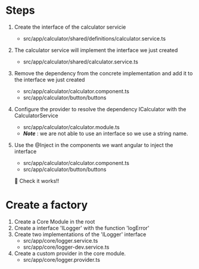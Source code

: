 # Steps 
1. Create the interface of the calculator servicie
    * src/app/calculator/shared/definitions/calculator.service.ts
2. The calculator service will implement the interface we just created
    * src/app/calculator/shared/calculator.service.ts
3. Remove the dependency from the concrete implementation and add it to the interface we just created
    * src/app/calculator/calculator.component.ts
    * src/app/calculator/button/buttons
4. Configure the provider to resolve the dependency ICalculator with the CalculatorService
    * src/app/calculator/calculator.module.ts
    * ***Note*** : we are not able to use an interface so we use a string name.
5. Use the @Inject in the components we want angular to inject the interface
    * src/app/calculator/calculator.component.ts
    * src/app/calculator/button/buttons

    :tada: Check it works!!

# Create a factory
1. Create a Core Module in the root
2. Create a interface 'ILogger' with the function 'logError'
3. Create two implementations of the 'ILogger' interface
    * src/app/core/logger.service.ts 
    * src/app/core/logger-dev.service.ts 
4. Create a custom provider in the core module.
    * src/app/core/logger.provider.ts